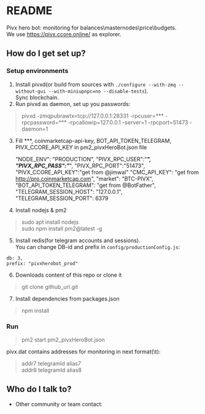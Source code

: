 # README #

Pivx hero bot: monitoring for balances\masternodes\price\budgets.  
We use https://pivx.ccore.online/ as explorer.

## How do I get set up? ###

### Setup environments ###
1) Install pivxd(or build from sources with ```./configure --with-zmq --without-gui --with-miniupnpc=no --disable-tests```).  
   Sync blockchain.
2) Run pivxd as daemon, set up you passwords:
> pivxd -zmqpubrawtx=tcp://127.0.0.1:28331 -rpcuser=*** -rpcpassword=*** -rpcallowip=127.0.0.1 -server=1 -rpcport=51473 -daemon=1
3) Fill ***, coinmarketcap-api-key, BOT_API_TOKEN_TELEGRAM, PIVX_CCORE_API_KEY in pm2_pivxHeroBot.json file
   

    "NODE_ENV": "PRODUCTION",
    "PIVX_RPC_USER":"***",
    "PIVX_RPC_PASS":"***",
    "PIVX_RPC_PORT":"51473",
    "PIVX_CCORE_API_KEY":"get from @jimwal"
    "CMC_API_KEY": "get from http://pro.coinmarketcap.com",
    "market": "BTC-PIVX",
    "BOT_API_TOKEN_TELEGRAM": "get from @BotFather",
	"TELEGRAM_SESSION_HOST": "127.0.0.1",
	"TELEGRAM_SESSION_PORT": 6379

4) Install nodejs & pm2
>sudo apt install nodejs  
>sudo npm install pm2@latest -g

5) Install redis(for telegram accounts and sessions).  
You can change DB-id and prefix in ```config/productionConfig.js```: 

```
db: 3,
prefix: "pivxherobot_prod"
```
   
6) Downloads content of this repo or clone it
>git clone github_url.git

7) Install dependencies from packages.json
>npm install
 

### Run ###
>pm2 start pm2_pivxHeroBot.json

pivx.dat contains addresses for monitoring in next format(\t):
> addr7	telegramId	alias7  
> addr8	telegramId	alias8

## Who do I talk to? ###

* Other community or team contact: 